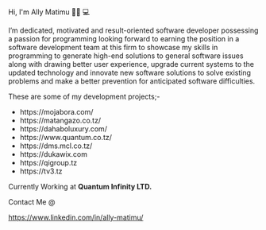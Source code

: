 Hi, I'm Ally Matimu 👋🏾 💻

I’m dedicated, motivated and result-oriented software developer possessing a passion for
programming looking forward to earning the position in a software development team at this
firm to showcase my skills in programming to generate high-end solutions to general software
issues along with drawing better user experience, upgrade current systems to the updated
technology and innovate new software solutions to solve existing problems and make a better
prevention for anticipated software difficulties.


These are some of my development projects;-
<ul>
  <li>https://mojabora.com/</li>
  <li>https://matangazo.co.tz/</li>
  <li>https://dahaboluxury.com/</li>
  <li>https://www.quantum.co.tz/</li>
  <li>https://dms.mcl.co.tz/</li>
  <li>https://dukawix.com</li>
  <li>https://qigroup.tz</li>
  <li>https://tv3.tz</li>
 </ul>
  
Currently Working at <b>Quantum Infinity LTD.</b>


Contact Me @

https://www.linkedin.com/in/ally-matimu/
